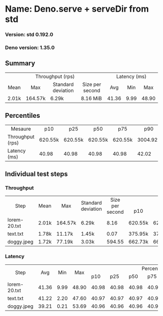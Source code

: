 # Name: Deno.serve + serveDir from std 
  
  ### Version: std 0.192.0
  ### Deno version: 1.35.0

## Summary
<table>
<tr>
    <td align="center" colspan="4">Throughput (rps)</td>
    <td align="center" colspan="3">Latency (ms)</td>
</tr>
<tr>
    <td align="center">Mean</td>
    <td align="center">Max</td>
    <td align="center">Standard deviation</td>
    <td align="center">Size per second</td>
    <td align="center">Avg</td>
    <td align="center">Min</td>
    <td align="center">Max</td>
</tr>
<tr>
    <td>2.01k</td>
    <td>164.57k</td>
    <td>6.29k</td>
    <td>8.16 MiB</td>
    <td>41.36</td>
    <td>9.99</td>
    <td>48.90</td>
</tr>
</table>

## Percentiles

<table>
<tr>
  <td align="center">Mesaure</td>
  <td align="center">p10</td>
  <td align="center">p25</td>
  <td align="center">p50</td>
  <td align="center">p75</td>
  <td align="center">p90</td>
  <td align="center">p95</td>
  <td align="center">p99</td>
</tr>
<tr>
  <td>Throughput (rps)</td>
  <td>620.55k</td>
  <td>620.55k</td>
  <td>620.55k</td>
  <td>620.55k</td>
  <td>3004.92k</td>
  <td>4237.26k</td>
  <td>6518.59k</td>
</tr>
<tr>
  <td>Latency (ms)</td>
  <td>40.98</td>
  <td>40.98</td>
  <td>40.98</td>
  <td>40.98</td>
  <td>42.02</td>
  <td>42.05</td>
  <td>43.90</td>
</tr>
</table>

## Individual test steps

### Throughput

<table>
<tr>
  <td align="center" rowspan="2">Step</td>
  <td align="center" rowspan="2">Mean</td>
  <td align="center" rowspan="2">Max</td>
  <td align="center" rowspan="2">Standard deviation</td>
  <td align="center" rowspan="2">Size per second</td>
  <td align="center" colspan="7">Percentiles</td>
</tr>
<tr>
  <!-- still Step -->
  <!-- still Mean -->
  <!-- still Max -->
  <!-- still Standard deviation -->
  <!-- still Size per second -->
  <td align="center">p10</td>
  <td align="center">p25</td>
  <td align="center">p50</td>
  <td align="center">p75</td>
  <td align="center">p90</td>
  <td align="center">p95</td>
  <td align="center">p99</td>
</tr>
<tr>
  <td>lorem-20.txt</td>
  <td>2.01k</td>
  <td>164.57k</td>
  <td>6.29k</td>
  <td>8.16</td>
  <td>620.55k</td>
  <td>620.55k</td>
  <td>620.55k</td>
  <td>620.55k</td>
  <td>3004.92k</td>
  <td>4237.26k</td>
  <td>6518.59k</td>
</tr><tr>
  <td>text.txt</td>
  <td>1.78k</td>
  <td>11.17k</td>
  <td>1.45k</td>
  <td>0.07</td>
  <td>375.95k</td>
  <td>375.95k</td>
  <td>375.95k</td>
  <td>375.95k</td>
  <td>3145.34k</td>
  <td>4143.22k</td>
  <td>8174.49k</td>
</tr><tr>
  <td>doggy.jpeg</td>
  <td>1.72k</td>
  <td>77.19k</td>
  <td>3.03k</td>
  <td>594.55</td>
  <td>662.73k</td>
  <td>662.73k</td>
  <td>662.73k</td>
  <td>662.73k</td>
  <td>2804.57k</td>
  <td>3346.16k</td>
  <td>5137.80k</td>
</tr></table>

### Latency

<table>
<tr>
  <td align="center" rowspan="2">Step</td>
  <td align="center" rowspan="2">Avg</td>
  <td align="center" rowspan="2">Min</td>
  <td align="center" rowspan="2">Max</td>
  <td align="center" colspan="7">Percentiles</td>
</tr>
<tr>
  <!-- still Avg -->
  <!-- still Min -->
  <!-- still Max -->
  <td>p10</td>
  <td>p25</td>
  <td>p50</td>
  <td>p75</td>
  <td>p90</td>
  <td>p95</td>
  <td>p99</td>
</tr>
<tr>
  <td>lorem-20.txt</td>
  <td>41.36</td>
  <td>9.99</td>
  <td>48.90</td>
  <td>40.98</td>
  <td>40.98</td>
  <td>40.98</td>
  <td>40.98</td>
  <td>42.02</td>
  <td>42.05</td>
  <td>43.90</td>
</tr><tr>
  <td>text.txt</td>
  <td>41.22</td>
  <td>2.20</td>
  <td>47.60</td>
  <td>40.97</td>
  <td>40.97</td>
  <td>40.97</td>
  <td>40.97</td>
  <td>42.02</td>
  <td>42.04</td>
  <td>43.01</td>
</tr><tr>
  <td>doggy.jpeg</td>
  <td>39.21</td>
  <td>0.21</td>
  <td>53.69</td>
  <td>40.96</td>
  <td>40.96</td>
  <td>40.96</td>
  <td>40.96</td>
  <td>42.02</td>
  <td>42.94</td>
  <td>43.59</td>
</tr></table>